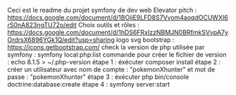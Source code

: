 Ceci est le readme du projet symfony de dev web
Elevator pitch : https://docs.google.com/document/d/1BOijE9LFD8S7Vvom4aoqdOCUWXI6rS0nA823ngTU72o/edit
Choix outils et rôles : https://docs.google.com/document/d/1hDS6FRxIzzNBMJN0BRfmkSVvpA7yOrdrsX6896YGk1Q/edit?usp=sharing
logo svg bootstrap : https://icons.getbootstrap.com/
check la version de php utilisée par symfony : symfony local:php:list
commande pour créer le fichier de version : echo 8.1.5 > ~/.php-version
étape 1 : éxécuter composer install
étape 2 : créer un utilisateur avec nom de compte : "pokemonXhunter" et mot de passe : "pokemonXhunter"
étape 3 : éxécuter php bin/console doctrine:database:create
étape 4 : symfony server:start